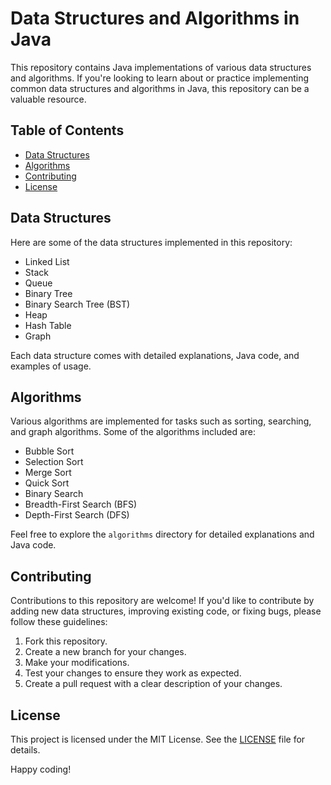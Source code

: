 
# Data Structures and Algorithms in Java

This repository contains Java implementations of various data structures and algorithms. If you're looking to learn about or practice implementing common data structures and algorithms in Java, this repository can be a valuable resource.

## Table of Contents

- [Data Structures](#data-structures)
- [Algorithms](#algorithms)
- [Contributing](#contributing)
- [License](#license)

## Data Structures

Here are some of the data structures implemented in this repository:

- Linked List
- Stack
- Queue
- Binary Tree
- Binary Search Tree (BST)
- Heap
- Hash Table
- Graph

Each data structure comes with detailed explanations, Java code, and examples of usage.

## Algorithms

Various algorithms are implemented for tasks such as sorting, searching, and graph algorithms. Some of the algorithms included are:

- Bubble Sort
- Selection Sort
- Merge Sort
- Quick Sort
- Binary Search
- Breadth-First Search (BFS)
- Depth-First Search (DFS)

Feel free to explore the `algorithms` directory for detailed explanations and Java code.

## Contributing

Contributions to this repository are welcome! If you'd like to contribute by adding new data structures, improving existing code, or fixing bugs, please follow these guidelines:

1. Fork this repository.
2. Create a new branch for your changes.
3. Make your modifications.
4. Test your changes to ensure they work as expected.
5. Create a pull request with a clear description of your changes.

## License

This project is licensed under the MIT License. See the [LICENSE](LICENSE) file for details.

Happy coding!


